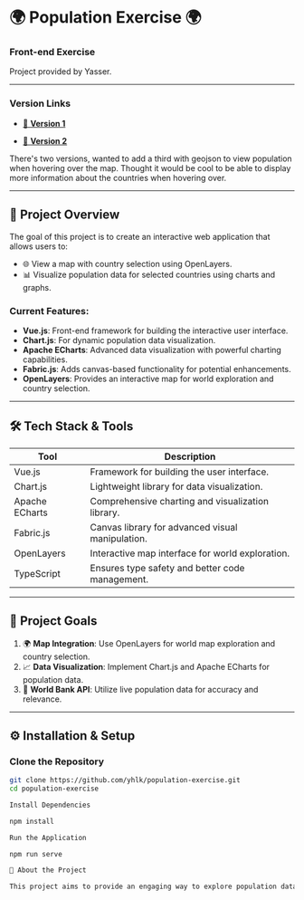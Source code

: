# 🌍 Population Exercise 🌍

### Front-end Exercise

Project provided by Yasser.

---

### Version Links

- [🌟 **Version 1**](https://yhlk.github.io/population-datavisu/v1/)

- [🚀 **Version 2**](https://yhlk.github.io/population-datavisu/v2/)

There's two versions, wanted to add a third with geojson to view population when hovering over the map. Thought it would be cool to be able to display more information about the countries when hovering over.

---

## 🚀 Project Overview

The goal of this project is to create an interactive web application that allows users to:

- 🌐 View a map with country selection using OpenLayers.
- 📊 Visualize population data for selected countries using charts and graphs.

### Current Features:

- **Vue.js**: Front-end framework for building the interactive user interface.
- **Chart.js**: For dynamic population data visualization.
- **Apache ECharts**: Advanced data visualization with powerful charting capabilities.
- **Fabric.js**: Adds canvas-based functionality for potential enhancements.
- **OpenLayers**: Provides an interactive map for world exploration and country selection.

---

## 🛠️ Tech Stack & Tools

| Tool           | Description                                       |
| -------------- | ------------------------------------------------- |
| Vue.js         | Framework for building the user interface.        |
| Chart.js       | Lightweight library for data visualization.       |
| Apache ECharts | Comprehensive charting and visualization library. |
| Fabric.js      | Canvas library for advanced visual manipulation.  |
| OpenLayers     | Interactive map interface for world exploration.  |
| TypeScript     | Ensures type safety and better code management.   |

---

## 🎯 Project Goals

1. 🌍 **Map Integration**: Use OpenLayers for world map exploration and country selection.
2. 📈 **Data Visualization**: Implement Chart.js and Apache ECharts for population data.
3. 📡 **World Bank API**: Utilize live population data for accuracy and relevance.

---

## ⚙️ Installation & Setup

### Clone the Repository

```bash
git clone https://github.com/yhlk/population-exercise.git
cd population-exercise

Install Dependencies

npm install

Run the Application

npm run serve

🌟 About the Project

This project aims to provide an engaging way to explore population data interactively. Users can select countries, view population trends via charts, and navigate a world map for additional insights.
```
